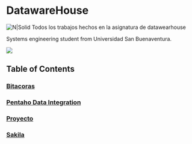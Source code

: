 # DatawareHouse

![N|Solid](https://cdn.dribbble.com/users/24711/screenshots/3886002/falcon_persistent_connection_2x.gif)
Todos los trabajos hechos en la asignatura de datawearhouse 

Systems engineering student from Universidad San Buenaventura.

![](https://camo.githubusercontent.com/a602a804bc874ecc4b570dcaa3bcb60d6766c046/68747470733a2f2f7777772e757362626f672e6564752e636f2f6d61746c61622f696d616765732f6c6f676f5f616372656469746163696f6e2e706e67)
## Table of Contents

### [Bitacoras](https://github.com/ManuelCordoba/DatawareHouse/tree/master/Bitacoras "Bitacoras")
### [Pentaho Data Integration](https://github.com/ManuelCordoba/DatawareHouse/tree/master/Pentaho%20Data%20Integration "Pentaho Data Integration")
### [Proyecto](https://github.com/ManuelCordoba/DatawareHouse/tree/master/Proyecto "Proyecto")
### [Sakila](https://github.com/ManuelCordoba/DatawareHouse/tree/master/Sakila "Sakila")
